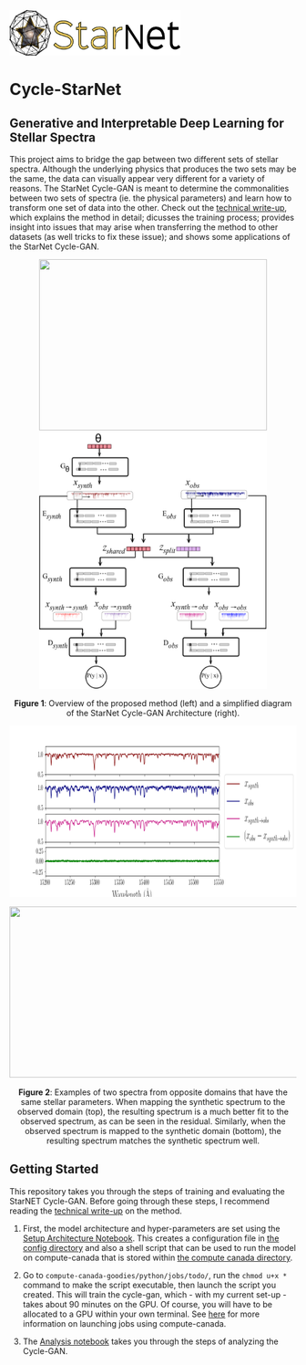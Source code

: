 <p align="left">
  <img width="300" height="80" src="./figures/full_logo.png">
</p>

# Cycle-StarNet

## Generative and Interpretable Deep Learning for Stellar Spectra


This project aims to bridge the gap between two different sets of stellar spectra. Although the underlying physics that produces the two sets may be the same, the data can visually appear very different for a variety of reasons. The StarNet Cycle-GAN is meant to determine the commonalities between two sets of spectra (ie. the physical parameters) and learn how to transform one set of data into the other. Check out the [technical write-up](./docs/README.md), which explains the method in detail; dicusses the training process; provides insight into issues that may arise when transferring the method to other datasets (as well tricks to fix these issue); and shows some applications of the StarNet Cycle-GAN.

<p align="center">
  <img width="400" height="300" src="./figures/shared_latent_space_diagram.png">     
  <img width="400" height="450" src="./figures/split_latent_space.png"> 
</p>                               
                                     
    
<p align="center"><b>Figure 1</b>: Overview of the proposed method (left) and a simplified diagram of the StarNet Cycle-GAN Architecture (right).<p align="center"> 
                                   

<p align="center">
  <img width="900" height="300" src="./figures/synth_to_obs.png">
</p>

<p align="center">
  <img width="900" height="300" src="./figures/obs_to_synth.png">
</p>

<p align="center"><b>Figure 2</b>: Examples of two spectra from opposite domains that have the same stellar parameters. When mapping the synthetic spectrum to the observed domain (top), the resulting spectrum is a much better fit to the observed spectrum, as can be seen in the residual. Similarly, when the observed spectrum is mapped to the synthetic domain (bottom), the resulting spectrum matches the synthetic spectrum well. <p align="center"> 


## Getting Started ##

This repository takes you through the steps of training and evaluating the StarNET Cycle-GAN. Before going through these steps, I recommend reading the [technical write-up](./docs/README.md) on the method.

  1. First, the model architecture and hyper-parameters are set using the [Setup Architecture Notebook](./Setup_Architecture.ipynb). This creates a configuration file in [the config directory](./architecture_configs) and also a shell script that can be used to run the model on compute-canada that is stored within [the compute canada directory](./compute-canada-goodies).
  
  2. Go to `compute-canada-goodies/python/jobs/todo/`, run the `chmod u+x *` command to make the script executable, then launch the script you created. This will train the cycle-gan, which - with my current set-up - takes about 90 minutes on the GPU. Of course, you will have to be allocated to a GPU within your own terminal. See [here](./compute-canada-goodies) for more information on launching jobs using compute-canada.
  
  3. The [Analysis notebook](./Analysis_turbo.ipynb) takes you through the steps of analyzing the Cycle-GAN.
